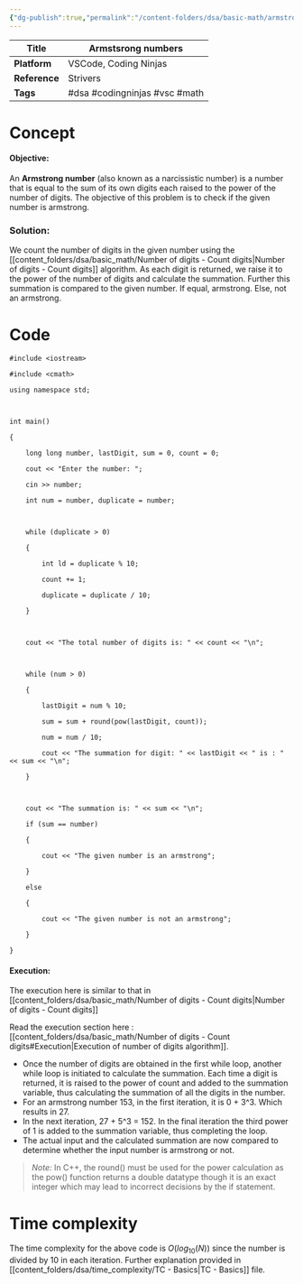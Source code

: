 ```yaml
---
{"dg-publish":true,"permalink":"/content-folders/dsa/basic-math/armstrong-numbers/","dgShowLocalGraph":true,"dgShowToc":true}
---
```


| **Title**     | Armstsrong numbers            |
| ------------- | ----------------------------- |
| **Platform**  | VSCode, Coding Ninjas         |
| **Reference** | Strivers                      |
| **Tags**      | #dsa #codingninjas #vsc #math |
# Concept

#### Objective: 

An **Armstrong number** (also known as a narcissistic number) is a number that is equal to the sum of its own digits each raised to the power of the number of digits. The objective of this problem is to check if the given number is armstrong.

### Solution:

We count the number of digits in the given number using the [[content_folders/dsa/basic_math/Number of digits - Count digits\|Number of digits - Count digits]] algorithm. As each digit is returned, we raise it to the power of the number of digits and calculate the summation. Further this summation is compared to the given number. If equal, armstrong. Else, not an armstrong.

# Code

```
#include <iostream>

#include <cmath>

using namespace std;

  

int main()

{

    long long number, lastDigit, sum = 0, count = 0;

    cout << "Enter the number: ";

    cin >> number;

    int num = number, duplicate = number;

  

    while (duplicate > 0)

    {

        int ld = duplicate % 10;

        count += 1;

        duplicate = duplicate / 10;

    }

  

    cout << "The total number of digits is: " << count << "\n";

  

    while (num > 0)

    {

        lastDigit = num % 10;

        sum = sum + round(pow(lastDigit, count));

        num = num / 10;

        cout << "The summation for digit: " << lastDigit << " is : " << sum << "\n";

    }

  

    cout << "The summation is: " << sum << "\n";

    if (sum == number)

    {

        cout << "The given number is an armstrong";

    }

    else

    {

        cout << "The given number is not an armstrong";

    }

}
```


#### Execution:

The execution here is similar to that in [[content_folders/dsa/basic_math/Number of digits - Count digits\|Number of digits - Count digits]]

Read the execution section here : [[content_folders/dsa/basic_math/Number of digits - Count digits#Execution\|Execution of number of digits algorithm]].

- Once the number of digits are obtained in the first while loop, another while loop is initiated to calculate the summation. Each time a digit is returned, it is raised to the power of count and added to the summation variable, thus calculating the summation of all the digits in the number.
- For an armstrong number 153, in the first iteration, it is 0 + 3^3. Which results in 27.
- In the next iteration, 27 + 5^3 = 152. In the final iteration the third power of 1 is added to the summation variable, thus completing the loop.
- The actual input and the calculated summation are now compared to determine whether the input number is armstrong or not.

>*Note:* In C++, the round() must be used for the power calculation as the pow() function returns a double datatype though it is an exact integer which may lead to incorrect decisions by the if statement.

# Time complexity

The time complexity for the above code is $O( log_{10} (N) )$ since the number is divided by 10 in each iteration. Further explanation provided in [[content_folders/dsa/time_complexity/TC - Basics\|TC - Basics]] file.